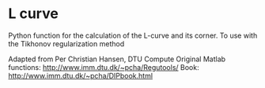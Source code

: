 # L curve

Python function for the calculation of the L-curve and its corner. To use with the Tikhonov regularization method

Adapted from Per Christian Hansen, DTU Compute
Original Matlab functions: http://www.imm.dtu.dk/~pcha/Regutools/
Book: http://www.imm.dtu.dk/~pcha/DIPbook.html


